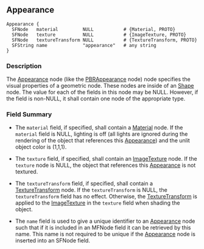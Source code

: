 ## Appearance

```
Appearance {
  SFNode   material         NULL           # {Material, PROTO}
  SFNode   texture          NULL           # {ImageTexture, PROTO}
  SFNode   textureTransform NULL           # {TextureTransform, PROTO}
  SFString name             "appearance"   # any string
}
```

### Description

The [Appearance](#appearance) node (like the [PBRAppearance](pbrappearance.md) node) node specifies the visual properties of a geometric node. These nodes are inside of an [Shape](shape.md) node.
The value for each of the fields in this node may be NULL.
However, if the field is non-NULL, it shall contain one node of the appropriate type.

### Field Summary

- The `material` field, if specified, shall contain a [Material](material.md) node.
If the `material` field is NULL, lighting is off (all lights are ignored during the rendering of the object that references this [Appearance](#appearance)) and the unlit object color is (1,1,1).

- The `texture` field, if specified, shall contain an [ImageTexture](imagetexture.md) node.
If the `texture` node is NULL, the object that references this [Appearance](#appearance) is not textured.

- The `textureTransform` field, if specified, shall contain a [TextureTransform](texturetransform.md) node.
If the `textureTransform` is NULL, the `textureTransform` field has no effect.
Otherwise, the [TextureTransform](texturetransform.md) is applied to the [ImageTexture](imagetexture.md) in the `texture` field when shading the object.

- The `name` field is used to give a unique identifier to an [Appearance](#appearance) node such that if it is included in an MFNode field it can be retrieved by this name.
This name is not required to be unique if the [Appearance](#appearance) node is inserted into an SFNode field.
